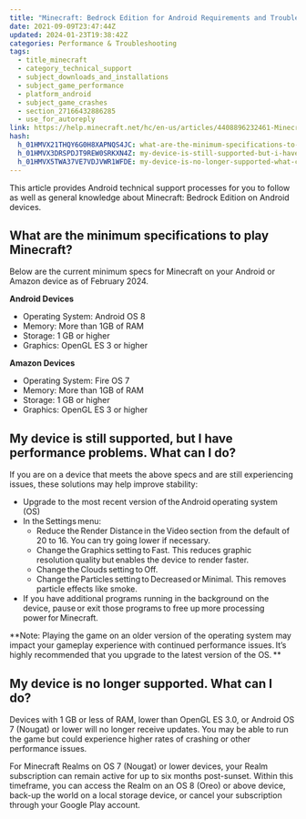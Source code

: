 ```yaml
---
title: "Minecraft: Bedrock Edition for Android Requirements and Troubleshooting"
date: 2021-09-09T23:47:44Z
updated: 2024-01-23T19:38:42Z
categories: Performance & Troubleshooting
tags:
  - title_minecraft
  - category_technical_support
  - subject_downloads_and_installations
  - subject_game_performance
  - platform_android
  - subject_game_crashes
  - section_27166432886285
  - use_for_autoreply
link: https://help.minecraft.net/hc/en-us/articles/4408896232461-Minecraft-Bedrock-Edition-for-Android-Requirements-and-Troubleshooting
hash:
  h_01HMVX21THQY6G0H8XAPNQS4JC: what-are-the-minimum-specifications-to-play-minecraft
  h_01HMVX3DRSPDJT9REW0SRKXN4Z: my-device-is-still-supported-but-i-have-performance-problems-what-can-i-do
  h_01HMVX5TWA37VE7VDJVWR1WFDE: my-device-is-no-longer-supported-what-can-i-do
---
```


This article provides Android technical support processes for you to follow as well as general knowledge about Minecraft: Bedrock Edition on Android devices.

## What are the minimum specifications to play Minecraft?

Below are the current minimum specs for Minecraft on your Android or Amazon device as of February 2024.

**Android Devices**

- Operating System: Android OS 8
- Memory: More than 1GB of RAM
- Storage: 1 GB or higher
- Graphics: OpenGL ES 3 or higher

**Amazon Devices**

- Operating System: Fire OS 7
- Memory: More than 1GB of RAM
- Storage: 1 GB or higher
- Graphics: OpenGL ES 3 or higher

## My device is still supported, but I have performance problems. What can I do?

If you are on a device that meets the above specs and are still experiencing issues, these solutions may help improve stability:

- Upgrade to the most recent version of the Android operating system (OS)
- In the Settings menu: 
  - Reduce the Render Distance in the Video section from the default of 20 to 16. You can try going lower if necessary.
  - Change the Graphics setting to Fast. This reduces graphic resolution quality but enables the device to render faster.   
  - Change the Clouds setting to Off.
  - Change the Particles setting to Decreased or Minimal. This removes particle effects like smoke.   
- If you have additional programs running in the background on the device, pause or exit those programs to free up more processing power for Minecraft. 

**Note: Playing the game on an older version of the operating system may impact your gameplay experience with continued performance issues. It’s highly recommended that you upgrade to the latest version of the OS. **

## My device is no longer supported. What can I do?

Devices with 1 GB or less of RAM, lower than OpenGL ES 3.0, or Android OS 7 (Nougat) or lower will no longer receive updates. You may be able to run the game but could experience higher rates of crashing or other performance issues.

For Minecraft Realms on OS 7 (Nougat) or lower devices, your Realm subscription can remain active for up to six months post-sunset. Within this timeframe, you can access the Realm on an OS 8 (Oreo) or above device, back-up the world on a local storage device, or cancel your subscription through your Google Play account.
